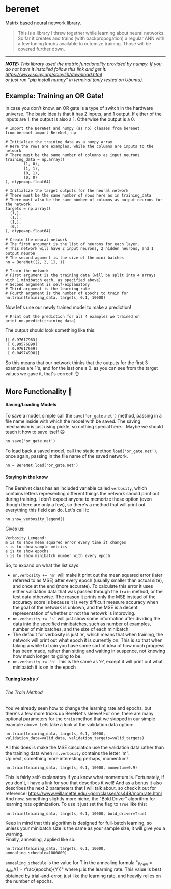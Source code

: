 # berenet
Matrix based neural network library.

> This is a library I threw together while learning about neural networks. So far it creates and trains (with backpropogation)
a regular ANN with a few tuning knobs available to cutomize training. Those will be covered further down.

<hr>

_**NOTE:** This library used the matrix functionality provided by numpy. If you do not have it installed follow this link and get it:
https://www.scipy.org/scipylib/download.html  
or just run "pip install numpy" in terminal (only tested on Ubuntu)._

## Example: Training an OR Gate!

In case you don't know, an OR gate is a type of switch in the hardware universe. The basic idea is that it has 2 inputs, and 1 output. If either of the inputs are 1, the output is also a 1. Otherwise the output is a 0.

```
# Import the BereNet and numpy (as np) classes from berenet
from berenet import BereNet, np

# Initialize the training data as a numpy array
# Here the rows are examples, while the columns are inputs to the network
# There must be the same number of columns as input neurons
training_data = np.array((
		(1, 0),
		(1, 1),
		(0, 1),
		(0, 0)
), dtype=np.float64)

# Initialize the target outputs for the neural network
# There must be the same number of rows here as in training_data
# There must also be the same number of columns as output neurons for the network
targets = np.array((
  (1,),
  (1,),
  (1,),
  (0,)
), dtype=np.float64)

# Create the neural network
# The first argument is the list of neurons for each layer.
# This network will have 2 input neurons, 2 hidden neurons, and 1 output neuron
# The second agument is the size of the mini batches
nn = BereNet([2, 2, 1], 1)

# Train the network
# First argument is the training data (will be split into 4 arrays with 1 minibatch each, as specified above)
# Second argument is self-explanatory
# Third argument is the learning rate
# Fourth argument is the number of epochs to train for
nn.train(training_data, targets, 0.1, 10000)
```
Now let's use our newly trained model to make a prediction!
```
# Print out the prediction for all 4 examples we trained on
print nn.predict(training_data)
```
The output should look something like this: 
```
[[ 0.97617963]
 [ 0.99576899]
 [ 0.97617959]
 [ 0.04974998]]
```
So this means that our network thinks that the outputs for the first 3 examples are 1's, and for the last one a 0. as you can see from the target values we gave it, that's correct! :ok_hand:

## More Functionality :muscle:

#### Saving/Loading Models
To save a model, simple call the `save('or_gate.net')` method, passing in a file name inside with which the model with be saved. The saving mechanism is just using pickle, so nothing special here... Maybe we should teach it how to save itself :laughing:
```
nn.save('or_gate.net')
```
To load back a saved model, call the static method `load('or_gate.net')`, once again, passing in the file name of the saved network.
```
nn = BereNet.load('or_gate.net')
```

#### Staying in the know
The BereNet class has an included variable called `verbosity`, which contains letters representing different things the network should print out during training. I don't expect anyone to memorize these option (even though there are only a few), so there's a method that will print out everything this field can do. Let's call it:
```
nn.show_verbosity_legend()
```
Gives us:
```
Verbosity Lengend:
m is to show mean squared error every time it changes
s is to show sample metrics
e is to show epochs
n is to show minibatch number with every epoch
```
So, to expand on what the list says:
* `nn.verbosity += 'm'` will make it print out the mean squared error (later referred to as MSE) after every epoch (usually smaller than actual size), and once at the end (more accurate). To calculate this error it uses either validation data that was passed through the `train` method, or the test data otherwise. The reason it prints only the MSE instead of the accuracy score is because it is very difficult measure accuracy when the goal of the network is unkown, and the MSE is a decent representation of whether or not the netowrk is improving.
* `nn.verbosity += 's'` will just show some information after dividing the data into the specified minibatches, such as number of examples, number of minibatches, and the size of each minibatch.
* The default for verbosity is just 'e', which means that when training, the network will print out what epoch it is currently on. This is so that when taking a while to train you have some sort of idea of how much progress has been made, rather than sitting and waiting in suspence, not knowing how much longer its going to be.
* `nn.verbosity += 'n'` This is the same as 'e', except it will print out what minibatch it is on in the epoch

#### Tuning knobs :zap:
###### The Train Method
You've already seen how to change the learning rate and epochs, but there's a few more tricks up BereNet's sleeve!
For one, there are many optional parameters for the `train` method that we skipped in our simple example above.
Lets take a look at the validation data option:
```
nn.train(training_data, targets, 0.1, 10000, validation_data=valid_data, validation_targets=valid_targets)
```
All this does is make the MSE calculation use the validation data rather than the training data when `nn.verbosity` contains the letter 'm'.  
Up next, something more interesting perhaps, momentum!
```
nn.train(training_data, targets, 0.1, 10000, momentum=0.9)
```
This is fairly self-explanatory if you know what momentum is. Fortunately, if you don't, I have a link for you that describes it well! And as a bonus it also describes the next 2 parameters that I will talk about, so check it out for reference!
https://www.willamette.edu/~gorr/classes/cs449/momrate.html  
And now, something slightly more niche, the "Bold Driver" algorithm for learning rate optimization. To use it just set the flag to `True` like this:
```
nn.train(training_data, targets, 0.1, 10000, bold_driver=True)
```
Keep in mind that this algorithm is designed for full-batch learning, so unless your minibatch size is the same as your sample size, it will give you a warning.  
Finally, annealing, applied like so:
```
nn.train(training_data, targets, 0.1, 10000, annealing_schedule=1000000)
```
`annealing_schedule` is the value for T in the annealing formula "µ<sub>new</sub> = µ<sub>old</sub>/(1 + \frac{epochs}{Y})" where µ is the learning rate. This value is best obtained by trial-and-error, just like the learning rate, and heavily relies on the number of epochs.
